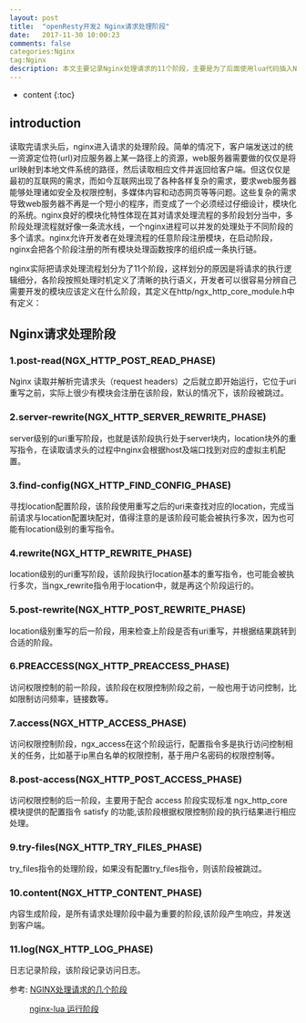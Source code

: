 ```yaml
---
layout: post
title:  "openResty开发2 Nginx请求处理阶段"
date:   2017-11-30 10:00:23
comments: false
categories:Nginx
tag:Nginx
description: 本文主要记录Nginx处理请求的11个阶段，主要是为了后面使用lua代码插入Nginx这些阶段做准备                                                      
---
```

* content
{:toc}
## introduction
读取完请求头后，nginx进入请求的处理阶段。简单的情况下，客户端发送过的统一资源定位符(url)对应服务器上某一路径上的资源，web服务器需要做的仅仅是将url映射到本地文件系统的路径，然后读取相应文件并返回给客户端。但这仅仅是最初的互联网的需求，而如今互联网出现了各种各样复杂的需求，要求web服务器能够处理诸如安全及权限控制，多媒体内容和动态网页等等问题。这些复杂的需求导致web服务器不再是一个短小的程序，而变成了一个必须经过仔细设计，模块化的系统。nginx良好的模块化特性体现在其对请求处理流程的多阶段划分当中，多阶段处理流程就好像一条流水线，一个nginx进程可以并发的处理处于不同阶段的多个请求。nginx允许开发者在处理流程的任意阶段注册模块，在启动阶段，nginx会把各个阶段注册的所有模块处理函数按序的组织成一条执行链。

nginx实际把请求处理流程划分为了11个阶段，这样划分的原因是将请求的执行逻辑细分，各阶段按照处理时机定义了清晰的执行语义，开发者可以很容易分辨自己需要开发的模块应该定义在什么阶段，其定义在http/ngx_http_core_module.h中有定义：
## Nginx请求处理阶段 
### 1.post-read(NGX_HTTP_POST_READ_PHASE)

Nginx 读取并解析完请求头（request headers）之后就立即开始运行，它位于uri重写之前，实际上很少有模块会注册在该阶段，默认的情况下，该阶段被跳过。
### 2.server-rewrite(NGX_HTTP_SERVER_REWRITE_PHASE) 

server级别的uri重写阶段，也就是该阶段执行处于server块内，location块外的重写指令，在读取请求头的过程中nginx会根据host及端口找到对应的虚拟主机配置。
### 3.find-config(NGX_HTTP_FIND_CONFIG_PHASE)

寻找location配置阶段，该阶段使用重写之后的uri来查找对应的location，完成当前请求与location配置块配对，值得注意的是该阶段可能会被执行多次，因为也可能有location级别的重写指令。
### 4.rewrite(NGX_HTTP_REWRITE_PHASE) 

location级别的uri重写阶段，该阶段执行location基本的重写指令，也可能会被执行多次，当ngx_rewrite指令用于location中，就是再这个阶段运行的。
### 5.post-rewrite(NGX_HTTP_POST_REWRITE_PHASE)

location级别重写的后一阶段，用来检查上阶段是否有uri重写，并根据结果跳转到合适的阶段。
### 6.PREACCESS(NGX_HTTP_PREACCESS_PHASE)

访问权限控制的前一阶段，该阶段在权限控制阶段之前，一般也用于访问控制，比如限制访问频率，链接数等。
### 7.access(NGX_HTTP_ACCESS_PHASE)

访问权限控制阶段，ngx_access在这个阶段运行，配置指令多是执行访问控制相关的任务，比如基于ip黑白名单的权限控制，基于用户名密码的权限控制等。
### 8.post-access(NGX_HTTP_POST_ACCESS_PHASE)

访问权限控制的后一阶段，主要用于配合 access 阶段实现标准 ngx_http_core 模块提供的配置指令 satisfy 的功能,该阶段根据权限控制阶段的执行结果进行相应处理。
### 9.try-files(NGX_HTTP_TRY_FILES_PHASE)

try_files指令的处理阶段，如果没有配置try_files指令，则该阶段被跳过。
### 10.content(NGX_HTTP_CONTENT_PHASE)

内容生成阶段，是所有请求处理阶段中最为重要的阶段,该阶段产生响应，并发送到客户端。
### 11.log(NGX_HTTP_LOG_PHASE)

日志记录阶段，该阶段记录访问日志。
	
参考:
[NGINX处理请求的几个阶段](https://github.com/bingbo/blog/wiki/NGINX%E5%A4%84%E7%90%86%E8%AF%B7%E6%B1%82%E7%9A%84%E5%87%A0%E4%B8%AA%E9%98%B6%E6%AE%B5)

&ensp;&ensp;&ensp;&ensp;&ensp;[nginx-lua 运行阶段](http://blog.csdn.net/fb408487792/article/details/53610140)
	
	
	